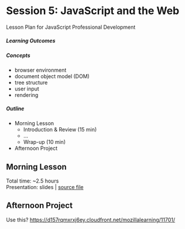 # Session 5: JavaScript and the Web

Lesson Plan for JavaScript Professional Development

##### Learning Outcomes

##### Concepts

- browser environment
- document object model (DOM)
- tree structure
- user input
- rendering

##### Outline

- Morning Lesson
  - Introduction & Review (15 min)
  - ...
  - Wrap-up (10 min)
- Afternoon Project

## Morning Lesson

Total time: ~2.5 hours  
Presentation: slides | [source file](slides.md)

## Afternoon Project

Use this? https://d157rqmxrxj6ey.cloudfront.net/mozillalearning/11701/
